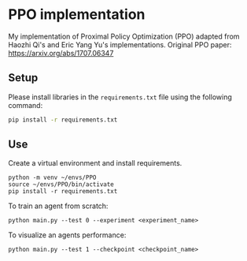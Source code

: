 # PPO implementation

My implementation of Proximal Policy Optimization (PPO) adapted from Haozhi Qi's and Eric Yang Yu's implementations. Original PPO paper: https://arxiv.org/abs/1707.06347

## Setup

Please install libraries in the `requirements.txt` file using the following command:

```bash
pip install -r requirements.txt
```

## Use
Create a virtual environment and install requirements.
```
python -m venv ~/envs/PPO
source ~/envs/PPO/bin/activate
pip install -r requirements.txt
```

To train an agent from scratch:
```
python main.py --test 0 --experiment <experiment_name>
```

To visualize an agents performance:
```
python main.py --test 1 --checkpoint <checkpoint_name>
```
